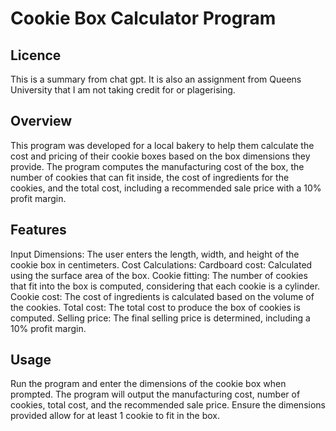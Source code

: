 # Cookie Box Calculator Program

## Licence
This is a summary from chat gpt. It is also an assignment from Queens University that I am not taking credit for or plagerising.

## Overview
This program was developed for a local bakery to help them calculate the cost and pricing of their cookie boxes based on the box dimensions they provide. The program computes the manufacturing cost of the box, the number of cookies that can fit inside, the cost of ingredients for the cookies, and the total cost, including a recommended sale price with a 10% profit margin.

## Features
Input Dimensions: The user enters the length, width, and height of the cookie box in centimeters.
Cost Calculations:
Cardboard cost: Calculated using the surface area of the box.
Cookie fitting: The number of cookies that fit into the box is computed, considering that each cookie is a cylinder.
Cookie cost: The cost of ingredients is calculated based on the volume of the cookies.
Total cost: The total cost to produce the box of cookies is computed.
Selling price: The final selling price is determined, including a 10% profit margin.

## Usage
Run the program and enter the dimensions of the cookie box when prompted.
The program will output the manufacturing cost, number of cookies, total cost, and the recommended sale price.
Ensure the dimensions provided allow for at least 1 cookie to fit in the box.

